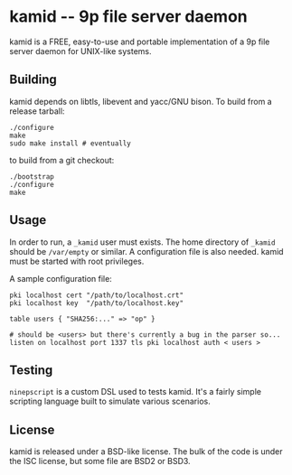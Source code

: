 # kamid -- 9p file server daemon

kamid is a FREE, easy-to-use and portable implementation of a 9p file
server daemon for UNIX-like systems.


## Building

kamid depends on libtls, libevent and yacc/GNU bison.  To build from a
release tarball:

	./configure
	make
	sudo make install # eventually

to build from a git checkout:

	./bootstrap
	./configure
	make


## Usage

In order to run, a `_kamid` user must exists.  The home directory of
`_kamid` should be `/var/empty` or similar.  A configuration file is
also needed.  kamid must be started with root privileges.

A sample configuration file:

```
pki localhost cert "/path/to/localhost.crt"
pki localhost key  "/path/to/localhost.key"

table users { "SHA256:..." => "op" }

# should be <users> but there's currently a bug in the parser so...
listen on localhost port 1337 tls pki localhost auth < users >
```


## Testing

`ninepscript` is a custom DSL used to tests kamid.  It's a fairly
simple scripting language built to simulate various scenarios.


## License

kamid is released under a BSD-like license.  The bulk of the code is
under the ISC license, but some file are BSD2 or BSD3.
